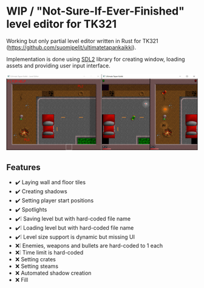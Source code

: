 # WIP / "Not-Sure-If-Ever-Finished" level editor for TK321

Working but only partial level editor written in Rust for TK321 (https://github.com/suomipelit/ultimatetapankaikki).

Implementation is done using [SDL2](https://www.libsdl.org/) library for creating window, loading assets and providing user input interface.

![Cover image](./media/cover.png)

## Features

- :heavy_check_mark: Laying wall and floor tiles
- :heavy_check_mark: Creating shadows
- :heavy_check_mark: Setting player start positions
- :heavy_check_mark: Spotlights
- :heavy_check_mark::grey_exclamation: Saving level but with hard-coded file name
- :heavy_check_mark::grey_exclamation: Loading level but with hard-coded file name
- :heavy_check_mark::grey_exclamation: Level size support is dynamic but missing UI
- :x::grey_exclamation: Enemies, weapons and bullets are hard-coded to 1 each
- :x::grey_exclamation: Time limit is hard-coded
- :x: Setting crates
- :x: Setting steams
- :x: Automated shadow creation
- :x: Fill
